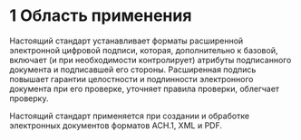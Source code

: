 # 1 <a name="Logo"></a> Область применения

Настоящий стандарт устанавливает форматы расширенной электронной цифровой 
подписи, которая, дополнительно к базовой, включает (и при необходимости 
контролирует) атрибуты подписанного документа и подписавшей его стороны. 
Расширенная подпись повышает гарантии целостности и подлинности электронного 
документа при его проверке, уточняет правила проверки, облегчает проверку.

Настоящий стандарт применяется при создании и обработке электронных 
документов форматов АСН.1, XML и PDF.
